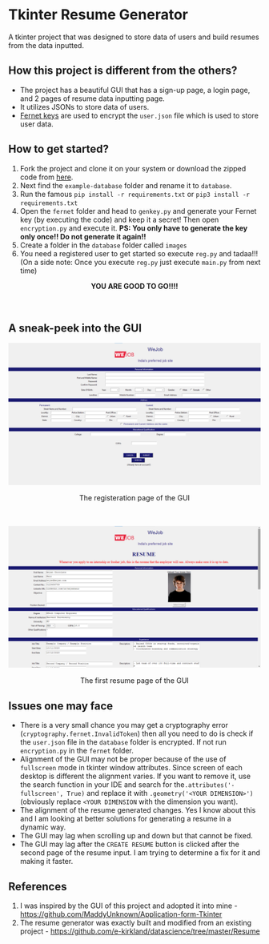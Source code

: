 # Tkinter Resume Generator
A tkinter project that was designed to store data of users and build resumes from the data inputted.

## How this project is different from the others?
* The project has a beautiful GUI that has a sign-up page, a login page, and 2 pages of resume data inputting page.
* It utilizes JSONs to store data of users.
* [Fernet keys](https://cryptography.io/en/latest/fernet/) are used to encrypt the `user.json` file which is used to store user data.

## How to get started?
1) Fork the project and clone it on your system or download the zipped code from [here](https://github.com/anjannair/tkinter-resume/archive/refs/heads/main.zip).
2) Next find the `example-database` folder and rename it to `database`.
3) Run the famous `pip install -r requirements.txt` or ` pip3 install -r requirements.txt `
4) Open the `fernet` folder and head to `genkey.py` and generate your Fernet key (by executing the code) and keep it a secret! Then open `encryption.py` and execute it. 
   **PS: You only have to generate the key only once!! Do not generate it again!!**
5) Create a folder in the `database` folder called `images`
6) You need a registered user to get started so execute `reg.py` and tadaa!!! (On a side note: Once you execute `reg.py` just execute `main.py` from next time)

<div align="center">
<b>YOU ARE GOOD TO GO!!!!</b>
</div>
<br></br>

## A sneak-peek into the GUI
<div align="center">
<img src="https://github.com/anjannair/tkinter-resume/blob/main/images/Screenshots/reg.png" >
<p>The registeration page of the GUI</p>
</div>
<br></br>
<div align="center">
<img src="https://github.com/anjannair/tkinter-resume/blob/main/images/Screenshots/resume.png" >
<p>The first resume page of the GUI</p>
</div>

## Issues one may face
* There is a very small chance you may get a cryptography error (`cryptography.fernet.InvalidToken`) then all you need to do is check if the `user.json` file in the `database` folder is encrypted. If not run `encryption.py` in the `fernet` folder.
* Alignment of the GUI may not be proper because of the use of `fullscreen` mode in tkinter window attributes. Since screen of each desktop is different the alignment varies. If you want to remove it, use the search function in your IDE and search for the`.attributes('-fullscreen', True)` and replace it with `.geometry('<YOUR DIMENSION>')` (obviously replace `<YOUR DIMENSION` with the dimension you want).
* The alignment of the resume generated changes. Yes I know about this and I am looking at better solutions for generating a resume in a dynamic way. 
* The GUI may lag when scrolling up and down but that cannot be fixed.
* The GUI may lag after the `CREATE RESUME` button is clicked after the second page of the resume input. I am trying to determine a fix for it and making it faster.

## References
1) I was inspired by the GUI of this project and adopted it into mine - https://github.com/MaddyUnknown/Application-form-Tkinter
2) The resume generator was exactly built and modified from an existing project - https://github.com/e-kirkland/datascience/tree/master/Resume